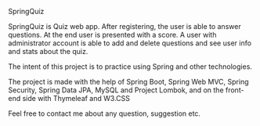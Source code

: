 SpringQuiz

SpringQuiz is Quiz web app. After registering, the user is able to answer questions. At the end user is presented with a score.
A user with administrator account is able to add and delete questions and see user info and stats about the quiz.

The intent of this project is to practice using Spring and other technologies.

The project is made with the help of Spring Boot, Spring Web MVC, Spring Security, Spring Data JPA, MySQL and Project Lombok,
and on the front-end side with Thymeleaf and W3.CSS

Feel free to contact me about any question, suggestion etc.
